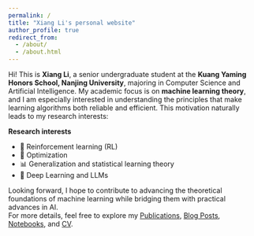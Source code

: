 ```yaml
---
permalink: /
title: "Xiang Li's personal website"
author_profile: true
redirect_from: 
  - /about/
  - /about.html
---
```


Hi! This is **Xiang Li**, a senior undergraduate student at the **Kuang Yaming Honors School, Nanjing University**, majoring in Computer Science and Artificial Intelligence. My academic focus is on **machine learning theory**, and I am especially interested in understanding the principles that make learning algorithms both reliable and efficient. This motivation naturally leads to my research interests:  

**Research interests**  
- 🤖 Reinforcement learning (RL)  
- 📐 Optimization  
- 📊 Generalization and statistical learning theory  
- 🌌 Deep Learning and LLMs

Looking forward, I hope to contribute to advancing the theoretical foundations of machine learning while bridging them with practical advances in AI.  
For more details, feel free to explore my [Publications](/publications), [Blog Posts](/posts), [Notebooks](/notebooks), and [CV](/cv).
